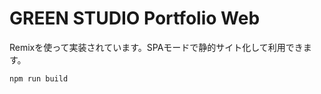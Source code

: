 # GREEN STUDIO Portfolio Web

Remixを使って実装されています。SPAモードで静的サイト化して利用できます。

```shellscript
npm run build
```
